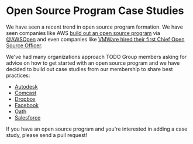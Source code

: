 # Open Source Program Case Studies

We have seen a recent trend in open source program formation. We have seen companies like AWS [build out an open source program](http://fortune.com/2016/12/01/amazon-open-source-guru/) via [@AWSOpen](https://twitter.com/AWSOpen) and even companies like [VMWare hired their first Chief Open Source Officer](https://thenewstack.io/makers-dirk-hohndel-vmware-role-open-source-commercial-software/). 

We've had many organizations approach TODO Group members asking for advice on how to get started with an open source program and we have decided to build out case studies from our membership to share best practices:

* [Autodesk](autodesk.md)
* [Comcast](comcast.md)
* [Dropbox](dropbox.md)
* [Facebook](facebook.md)
* [Oath](oath.md)
* [Salesforce](salesforce.md)

If you have an open source program and you're interested in adding a case study, please send a pull request!
